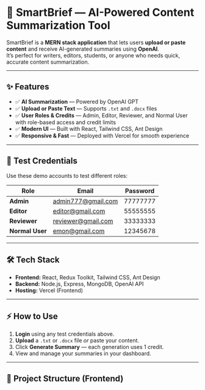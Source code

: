 # 🚀 SmartBrief — AI-Powered Content Summarization Tool

SmartBrief is a **MERN stack application** that lets users **upload or paste content** and receive AI-generated summaries using **OpenAI**.  
It’s perfect for writers, editors, students, or anyone who needs quick, accurate content summarization.

---

## ✨ Features

- ✅ **AI Summarization** — Powered by OpenAI GPT
- ✅ **Upload or Paste Text** — Supports `.txt` and `.docx` files
- ✅ **User Roles & Credits** — Admin, Editor, Reviewer, and Normal User with role-based access and credit limits
- ✅ **Modern UI** — Built with React, Tailwind CSS, Ant Design
- ✅ **Responsive & Fast** — Deployed with Vercel for smooth experience

---

## 🔑 Test Credentials

Use these demo accounts to test different roles:

| Role           | Email                  | Password  |
|----------------|------------------------|-----------|
| **Admin**      | admin777@gmail.com     | 77777777  |
| **Editor**     | editor@gmail.com       | 55555555  |
| **Reviewer**   | reviewer@gmail.com     | 33333333  |
| **Normal User**| emon@gmail.com         | 12345678  |

---

## 🛠️ Tech Stack

- **Frontend:** React, Redux Toolkit, Tailwind CSS, Ant Design
- **Backend:** Node.js, Express, MongoDB, OpenAI API
- **Hosting:** Vercel (Frontend)

---

## ⚡ How to Use

1. **Login** using any test credentials above.
2. **Upload** a `.txt` or `.docx` file *or* paste your content.
3. Click **Generate Summary** — each generation uses 1 credit.
4. View and manage your summaries in your dashboard.

---

## 📂 Project Structure (Frontend)
